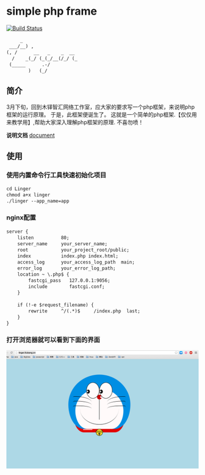 # simple php frame

[![Build Status](https://travis-ci.org/iliubang/php-frame-teach-demo.svg?branch=master)](https://travis-ci.org/iliubang/php-frame-teach-demo)

```
     _
 ___/__) ,
(, /      __   _    _  __
  /    _(_/ (_(_/__(/_/ (_
 (_____      .-/
        )   (_/
```

## 简介

3月下旬，回到木铎智汇网络工作室，应大家的要求写一个php框架，来说明php框架的运行原理。
于是，此框架便诞生了。
这就是一个简单的php框架.【仅仅用来教学用】,帮助大家深入理解php框架的原理.
不喜勿喷！

**说明文档** [document](doc/README.md)

## 使用

### 使用内置命令行工具快速初始化项目

```
cd Linger
chmod a+x linger
./linger --app_name=app

```

### nginx配置

```
server {
    listen          80;
    server_name     your_server_name;
    root            your_project_root/public;
    index           index.php index.html;
    access_log      your_access_log_path  main;
    error_log       your_error_log_path;
    location ~ \.php$ {
        fastcgi_pass   127.0.0.1:9056;
        include        fastcgi.conf;
    }

    if (!-e $request_filename) {
        rewrite     ^/(.*)$     /index.php	last;
    }
}

```

### 打开浏览器就可以看到下面的界面

![snapshot/1.png](snapshot/1.png)



